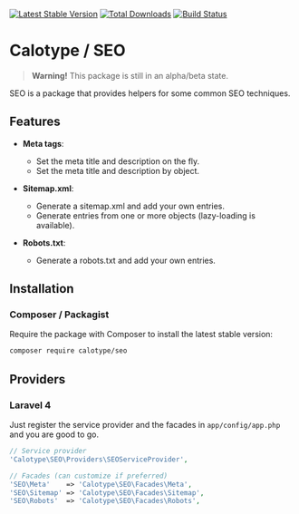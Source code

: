 [![Latest Stable Version](https://poser.pugx.org/calotype/seo/version.png)](https://packagist.org/packages/calotype/seo) [![Total Downloads](https://poser.pugx.org/calotype/seo/d/total.png)](https://packagist.org/packages/calotype/seo) [![Build Status](https://travis-ci.org/Calotype/SEO.png)](https://travis-ci.org/Calotype/SEO)

# Calotype / SEO

> **Warning!** This package is still in an alpha/beta state.

SEO is a package that provides helpers for some common SEO techniques.

## Features

- __Meta tags__:
    - Set the meta title and description on the fly.
    - Set the meta title and description by object.

- __Sitemap.xml__:
    - Generate a sitemap.xml and add your own entries.
    - Generate entries from one or more objects (lazy-loading is available).

- __Robots.txt__:
    - Generate a robots.txt and add your own entries.

## Installation

### Composer / Packagist

Require the package with Composer to install the latest stable version:

```bash
composer require calotype/seo
```

## Providers

### Laravel 4

Just register the service provider and the facades in `app/config/app.php` and you are good to go.

```php
// Service provider
'Calotype\SEO\Providers\SEOServiceProvider',

// Facades (can customize if preferred)
'SEO\Meta'    => 'Calotype\SEO\Facades\Meta',
'SEO\Sitemap' => 'Calotype\SEO\Facades\Sitemap',
'SEO\Robots'  => 'Calotype\SEO\Facades\Robots',
```


